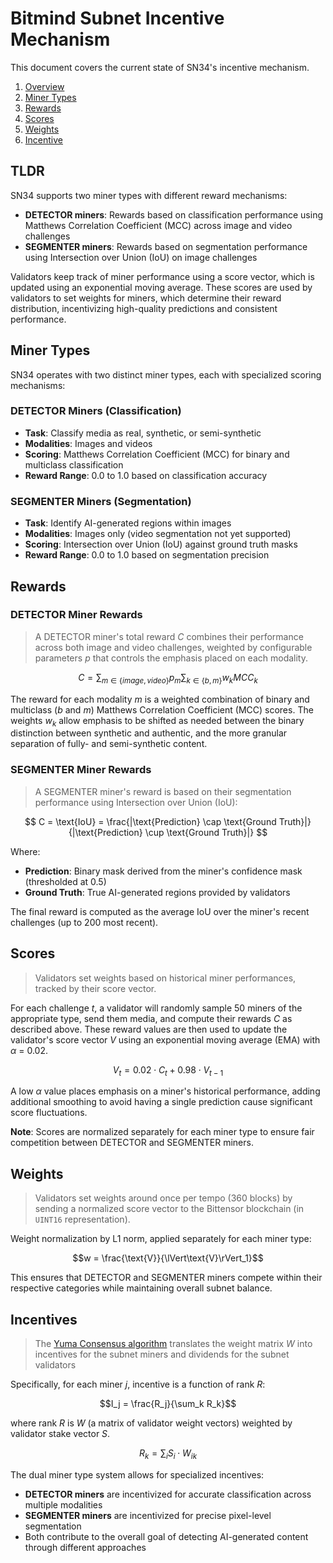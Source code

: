 # Bitmind Subnet Incentive Mechanism

This document covers the current state of SN34's incentive mechanism. 
1. [Overview](#overview)
2. [Miner Types](#miner-types)
3. [Rewards](#rewards)
4. [Scores](#scores)
5. [Weights](#weights)
6. [Incentive](#incentives)

## TLDR

SN34 supports two miner types with different reward mechanisms:

- **DETECTOR miners**: Rewards based on classification performance using Matthews Correlation Coefficient (MCC) across image and video challenges
- **SEGMENTER miners**: Rewards based on segmentation performance using Intersection over Union (IoU) on image challenges

Validators keep track of miner performance using a score vector, which is updated using an exponential moving average. These scores are used by validators to set weights for miners, which determine their reward distribution, incentivizing high-quality predictions and consistent performance.

## Miner Types

SN34 operates with two distinct miner types, each with specialized scoring mechanisms:

### DETECTOR Miners (Classification)
- **Task**: Classify media as real, synthetic, or semi-synthetic
- **Modalities**: Images and videos
- **Scoring**: Matthews Correlation Coefficient (MCC) for binary and multiclass classification
- **Reward Range**: 0.0 to 1.0 based on classification accuracy

### SEGMENTER Miners (Segmentation)
- **Task**: Identify AI-generated regions within images
- **Modalities**: Images only (video segmentation not yet supported)
- **Scoring**: Intersection over Union (IoU) against ground truth masks
- **Reward Range**: 0.0 to 1.0 based on segmentation precision

## Rewards

### DETECTOR Miner Rewards
>A DETECTOR miner's total reward $C$ combines their performance across both image and video challenges, weighted by configurable parameters $p$ that controls the emphasis placed on each modality.

$$
C = \sum_{m \in \{image, video\}} p_m \sum_{k \in \{b,m\}} w_k MCC_k
$$

The reward for each modality $m$ is a weighted combination of binary and multiclass ($b$ and $m$) Matthews Correlation Coefficient (MCC) scores. The weights $w_k$ allow emphasis to be shifted as needed between the binary distinction between synthetic and authentic, and the more granular separation of fully- and semi-synthetic content.

### SEGMENTER Miner Rewards
>A SEGMENTER miner's reward is based on their segmentation performance using Intersection over Union (IoU):

$$
C = \text{IoU} = \frac{|\text{Prediction} \cap \text{Ground Truth}|}{|\text{Prediction} \cup \text{Ground Truth}|}
$$

Where:
- **Prediction**: Binary mask derived from the miner's confidence mask (thresholded at 0.5)
- **Ground Truth**: True AI-generated regions provided by validators

The final reward is computed as the average IoU over the miner's recent challenges (up to 200 most recent).

## Scores

>Validators set weights based on historical miner performances, tracked by their score vector. 

For each challenge *t*, a validator will randomly sample 50 miners of the appropriate type, send them media, and compute their rewards *C* as described above. These reward values are then used to update the validator's score vector *V* using an exponential moving average (EMA) with *&alpha;* = 0.02. 

$$
V_t = 0.02 \cdot C_t + 0.98 \cdot V_{t-1}
$$

A low *&alpha;* value places emphasis on a miner's historical performance, adding additional smoothing to avoid having a single prediction cause significant score fluctuations.

**Note**: Scores are normalized separately for each miner type to ensure fair competition between DETECTOR and SEGMENTER miners.

## Weights

> Validators set weights around once per tempo (360 blocks) by sending a normalized score vector to the Bittensor blockchain (in `UINT16` representation).

Weight normalization by L1 norm, applied separately for each miner type:

$$w = \frac{\text{V}}{\lVert\text{V}\rVert_1}$$

This ensures that DETECTOR and SEGMENTER miners compete within their respective categories while maintaining overall subnet balance.

## Incentives
> The [Yuma Consensus algorithm](https://docs.bittensor.com/yuma-consensus) translates the weight matrix *W* into incentives for the subnet miners and dividends for the subnet validators

Specifically, for each miner *j*, incentive is a function of rank *R*:

$$I_j = \frac{R_j}{\sum_k R_k}$$

where rank *R* is *W* (a matrix of validator weight vectors) weighted by validator stake vector *S*. 

$$R_k = \sum_i S_i \cdot W_{ik}$$

The dual miner type system allows for specialized incentives:
- **DETECTOR miners** are incentivized for accurate classification across multiple modalities
- **SEGMENTER miners** are incentivized for precise pixel-level segmentation
- Both contribute to the overall goal of detecting AI-generated content through different approaches




